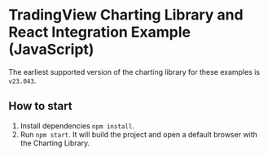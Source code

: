 # TradingView Charting Library and React Integration Example (JavaScript)

The earliest supported version of the charting library for these examples is `v23.043`.

## How to start

1. Install dependencies `npm install`.
2. Run `npm start`. It will build the project and open a default browser with the Charting Library.
